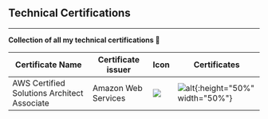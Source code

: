 ## Technical Certifications
---------------------------
<b>Collection of all my technical certifications </b> :cowboy_hat_face:

| Certificate Name | Certificate issuer | Icon |Certificates |
|---|-------------------|------|---------------|
|AWS Certified Solutions Architect Associate |Amazon Web Services |![](https://img.shields.io/badge/Amazon_AWS-FF9900?style=for-the-badge&logo=amazonaws&logoColor=white)| ![alt](https://github.com/dhineshbabu/TechnicalCertifications/blob/main/images/Certification_AWSSAA.png/250x250){:height="50%" width="50%"} |